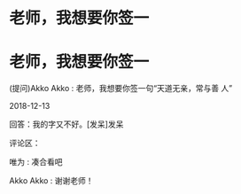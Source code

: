 # 老师，我想要你签一

# 老师，我想要你签一

(提问)Akko Akko : 老师，我想要你签一句“天道无亲，常与善 人”

2018-12-13

回答：我的字又不好。[发呆]发呆

评论区：

唯为 : 凑合看吧

Akko Akko : 谢谢老师！